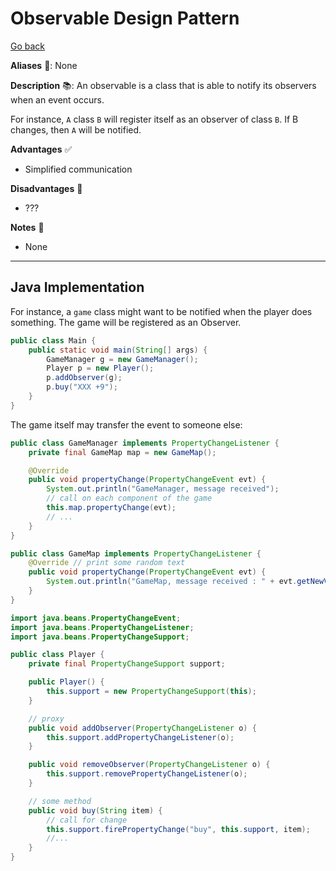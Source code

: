 # Observable Design Pattern

[Go back](../index.md#behavioral-)

<div class="row row-cols-md-2"><div>

**Aliases** 📌: None

**Description** 📚: An observable is a class that is able to notify its observers when an event occurs.

For instance, `A` class `B` will register itself as an observer of class `B`. If B changes, then `A` will be notified.

</div><div>

**Advantages** ✅

* Simplified communication

**Disadvantages** 🚫

* ???

**Notes** 📝

* None
</div></div>

<hr class="sep-both">

## Java Implementation

<div class="row row-cols-md-2"><div>

For instance, a `game` class might want to be notified when the player does something. The game will be registered as an Observer. 

```java
public class Main {
    public static void main(String[] args) {
        GameManager g = new GameManager();
        Player p = new Player();
        p.addObserver(g);
        p.buy("XXX +9");
    }
}
```

The game itself may transfer the event to someone else:

```java
public class GameManager implements PropertyChangeListener {
    private final GameMap map = new GameMap();

    @Override
    public void propertyChange(PropertyChangeEvent evt) {
        System.out.println("GameManager, message received");
        // call on each component of the game
        this.map.propertyChange(evt);
        // ...
    }
}
```

```java
public class GameMap implements PropertyChangeListener {
    @Override // print some random text
    public void propertyChange(PropertyChangeEvent evt) {
        System.out.println("GameMap, message received : " + evt.getNewValue());
    }
}
```
</div><div>

```java
import java.beans.PropertyChangeEvent;
import java.beans.PropertyChangeListener;
import java.beans.PropertyChangeSupport;

public class Player {
    private final PropertyChangeSupport support;

    public Player() {
        this.support = new PropertyChangeSupport(this);
    }

    // proxy
    public void addObserver(PropertyChangeListener o) {
        this.support.addPropertyChangeListener(o);
    }

    public void removeObserver(PropertyChangeListener o) {
        this.support.removePropertyChangeListener(o);
    }

    // some method
    public void buy(String item) {
        // call for change
        this.support.firePropertyChange("buy", this.support, item);
        //...
    }
}
```
</div></div>